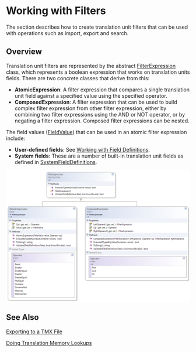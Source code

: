 Working with Filters
=======
The section describes how to create translation unit filters that can be used with operations such as import, export and search.

Overview
----
Translation unit filters are represented by the abstract [FilterExpression](../../api/translationmemory/Sdl.LanguagePlatform.TranslationMemory.FilterExpression.yml) class, which represents a boolean expression that works on translation units fields. There are two concrete classes that derive from this:

* **AtomicExpression**: A filter expression that compares a single translation unit field against a specified value using the specified operator.
* **ComposedExpression**: A filter expression that can be used to build complex filter expression from other filter expression, either by combining two filter expressions using the AND or NOT operator, or by negating a filter expression. Composed filter expressions can be nested.

The field values ([FieldValue](../../api/translationmemory/Sdl.LanguagePlatform.TranslationMemory.FieldValue.yml)) that can be used in an atomic filter expression include:

* **User-defined fields**: See [Working with Field Definitions](working_with_field_definitions.md).
* **System fields**: These are a number of built-in translation unit fields as defined in [SystemFieldDefinitions](../../api/translationmemory/Sdl.LanguagePlatform.TranslationMemoryApi.SystemFieldDefinitions.yml).



<img style="display:block; " src="images/Filters.png"/>

See Also
-------
[Exporting to a TMX File]()

[Doing Translation Memory Lookups]()